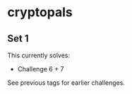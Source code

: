# cryptopals

## Set 1

This currently solves:
* Challenge 6 + 7

See previous tags for earlier challenges.
